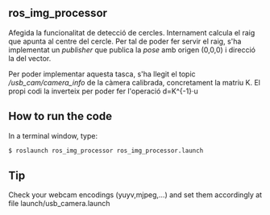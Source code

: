 ## ros_img_processor
Afegida la funcionalitat de detecció de cercles. Internament calcula el raig que apunta al centre del cercle. Per tal de poder fer servir el raig, s'ha implementat un *publisher* que publica la *pose* amb origen (0,0,0) i direcció la del vector. 

Per poder implementar aquesta tasca, s'ha llegit el topic */usb_cam/camera_info* de la càmera calibrada, concretament la matriu K. El propi codi la inverteix per poder fer l'operació d=K^{-1}·u


## How to run the code
In a terminal window, type:
```sh
$ roslaunch ros_img_processor ros_img_processor.launch
```

## Tip
Check your webcam encodings (yuyv,mjpeg,...) and set them accordingly at file launch/usb_camera.launch
